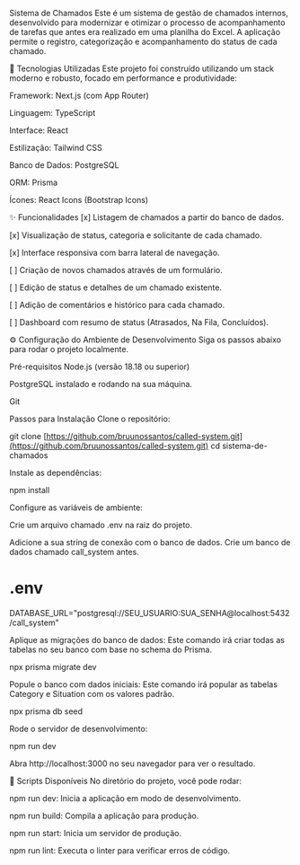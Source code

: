 Sistema de Chamados
Este é um sistema de gestão de chamados internos, desenvolvido para modernizar e otimizar o processo de acompanhamento de tarefas que antes era realizado em uma planilha do Excel. A aplicação permite o registro, categorização e acompanhamento do status de cada chamado.

🚀 Tecnologias Utilizadas
Este projeto foi construído utilizando um stack moderno e robusto, focado em performance e produtividade:

Framework: Next.js (com App Router)

Linguagem: TypeScript

Interface: React

Estilização: Tailwind CSS

Banco de Dados: PostgreSQL

ORM: Prisma

Ícones: React Icons (Bootstrap Icons)

✨ Funcionalidades
[x] Listagem de chamados a partir do banco de dados.

[x] Visualização de status, categoria e solicitante de cada chamado.

[x] Interface responsiva com barra lateral de navegação.

[ ] Criação de novos chamados através de um formulário.

[ ] Edição de status e detalhes de um chamado existente.

[ ] Adição de comentários e histórico para cada chamado.

[ ] Dashboard com resumo de status (Atrasados, Na Fila, Concluídos).

⚙️ Configuração do Ambiente de Desenvolvimento
Siga os passos abaixo para rodar o projeto localmente.

Pré-requisitos
Node.js (versão 18.18 ou superior)

PostgreSQL instalado e rodando na sua máquina.

Git

Passos para Instalação
Clone o repositório:

git clone [https://github.com/bruunossantos/called-system.git](https://github.com/bruunossantos/called-system.git)
cd sistema-de-chamados

Instale as dependências:

npm install

Configure as variáveis de ambiente:

Crie um arquivo chamado .env na raiz do projeto.

Adicione a sua string de conexão com o banco de dados. Crie um banco de dados chamado call_system antes.

# .env
DATABASE_URL="postgresql://SEU_USUARIO:SUA_SENHA@localhost:5432/call_system"

Aplique as migrações do banco de dados:
Este comando irá criar todas as tabelas no seu banco com base no schema do Prisma.

npx prisma migrate dev

Popule o banco com dados iniciais:
Este comando irá popular as tabelas Category e Situation com os valores padrão.

npx prisma db seed

Rode o servidor de desenvolvimento:

npm run dev

Abra http://localhost:3000 no seu navegador para ver o resultado.

📜 Scripts Disponíveis
No diretório do projeto, você pode rodar:

npm run dev: Inicia a aplicação em modo de desenvolvimento.

npm run build: Compila a aplicação para produção.

npm run start: Inicia um servidor de produção.

npm run lint: Executa o linter para verificar erros de código.